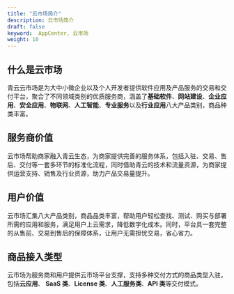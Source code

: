 ```yaml
---
title: "云市场简介"
description: 云市场简介
draft: false
keyword:  AppCenter, 云市场
weight: 10
---
```


## 什么是云市场

青云云市场是为大中小微企业以及个人开发者提供软件应用及产品服务的交易和交付平台，聚合了不同领域类别的优质服务商，涵盖了**基础软件**、**网站建设**、**企业应用**、**安全应用**、**物联网**、**人工智能**、**专业服务**以及**行业应用**八大产品类别，商品种类丰富。

## 服务商价值

云市场帮助商家融入青云生态，为商家提供完善的服务体系，包括入驻、交易、售后、交付等一套多环节的标准化流程，同时借助青云的技术和流量资源，为商家提供运营支持、销售及行业资源，助力产品交易量提升。

## 用户价值

云市场汇集八大产品类别，商品品类丰富，帮助用户轻松查找、测试、购买与部署所需的应用和服务，满足用户上云需求，降低数字化成本。同时，平台具一套完整的从售前、交易到售后的保障体系，让用户无需担忧交易，省心省力。

## 商品接入类型

云市场为服务商和用户提供云市场平台支撑，支持多种交付方式的商品类型入驻，包括**云应用**、 **SaaS 类**、**License 类**、**人工服务类**、**API 类**等交付模式。

